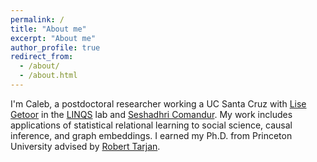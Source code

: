 ```yaml
---
permalink: /
title: "About me"
excerpt: "About me"
author_profile: true
redirect_from: 
  - /about/
  - /about.html
---
```


I'm Caleb, a postdoctoral researcher working a UC Santa Cruz with [Lise Getoor](https://linqs.soe.ucsc.edu/home) in the [LINQS](https://linqs.soe.ucsc.edu/home) lab and [Seshadhri Comandur](https://users.soe.ucsc.edu/~sesh/). My work includes applications of statistical relational learning to social science, causal inference, and graph embeddings. I earned my Ph.D. from Princeton University advised by [Robert Tarjan](https://www.cs.princeton.edu/~ret/).

